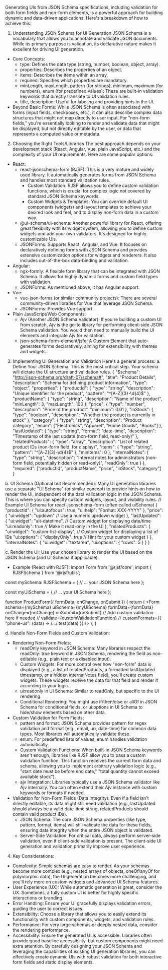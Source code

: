 Generating UIs from JSON Schema specifications, including validation for both form fields and non-form elements, is a powerful approach for building dynamic and data-driven applications. Here's a breakdown of how to achieve this:
1. Understanding JSON Schema for UI Generation
JSON Schema is a vocabulary that allows you to annotate and validate JSON documents. While its primary purpose is validation, its declarative nature makes it excellent for driving UI generation.
 * Core Concepts:
   * type: Defines the data type (string, number, boolean, object, array).
   * properties: Describes the properties of an object.
   * items: Describes the items within an array.
   * required: Specifies which properties are mandatory.
   * minLength, maxLength, pattern (for strings), minimum, maximum (for numbers), enum (for predefined values): These are built-in validation keywords that directly translate to UI validation rules.
   * title, description: Useful for labeling and providing hints in the UI.
 * Beyond Basic Forms:
   While JSON Schema is often associated with forms (input fields, checkboxes, etc.), it can also describe complex data structures that might not map directly to user input. For "non-form fields," you're essentially looking to render and validate data that might be displayed, but not directly editable by the user, or data that represents a computed value or metadata.
2. Choosing the Right Tools/Libraries
The best approach depends on your development stack (React, Angular, Vue, plain JavaScript, etc.) and the complexity of your UI requirements. Here are some popular options:
 * React:
   * react-jsonschema-form (RJSF): This is a very mature and widely used library. It automatically generates forms from JSON Schema and handles most standard validation rules.
     * Custom Validation: RJSF allows you to define custom validation functions, which is crucial for complex logic not covered by standard JSON Schema keywords.
     * Custom Widgets & Templates: You can override default UI components (widgets) and layout templates to achieve your desired look and feel, and to display non-form data in a custom way.
   * @ui-schema/ui-schema: Another powerful library for React, offering great flexibility with its widget system, allowing you to define custom widgets and add your own validators. It's designed for highly customizable UIs.
   * JSONForms: Supports React, Angular, and Vue. It focuses on declaratively defining forms with JSON Schema and provides extensive customization options for widgets and renderers. It also includes out-of-the-box data-binding and validation.
 * Angular:
   * ngx-formly: A flexible form library that can be integrated with JSON Schema. It allows for highly dynamic forms and custom field types with validation.
   * JSONForms: As mentioned above, it has Angular support.
 * Vue:
   * vue-json-forms (or similar community projects): There are several community-driven libraries for Vue that leverage JSON Schema.
   * JSONForms: Provides Vue support.
 * Plain JavaScript/Web Components:
   * Ajv (Another JSON Schema Validator): If you're building a custom UI from scratch, Ajv is the go-to library for performing client-side JSON Schema validation. You would then need to manually build the UI elements and integrate Ajv for validation.
   * json-schema-form-element/jsfe: A Custom Element that auto-generates forms declaratively, aiming for extensibility with themes and widgets.
3. Implementing UI Generation and Validation
Here's a general process:
a. Define Your JSON Schema:
This is the most critical step. Your schema will dictate the UI structure and validation rules.
{
  "$schema": "http://json-schema.org/draft-07/schema#",
  "title": "Product Details",
  "description": "Schema for defining product information",
  "type": "object",
  "properties": {
    "productId": {
      "type": "string",
      "description": "Unique identifier for the product",
      "pattern": "^[A-Z]{3}-\\d{4}$"
    },
    "productName": {
      "type": "string",
      "description": "Name of the product",
      "minLength": 3,
      "maxLength": 100
    },
    "price": {
      "type": "number",
      "description": "Price of the product",
      "minimum": 0.01
    },
    "inStock": {
      "type": "boolean",
      "description": "Whether the product is currently in stock"
    },
    "category": {
      "type": "string",
      "description": "Product category",
      "enum": ["Electronics", "Apparel", "Home Goods", "Books"]
    },
    "lastUpdated": {
      "type": "string",
      "format": "date-time",
      "description": "Timestamp of the last update (non-form field, read-only)"
    },
    "relatedProducts": {
      "type": "array",
      "description": "List of related product IDs (non-form field, for display)",
      "items": {
        "type": "string",
        "pattern": "^[A-Z]{3}-\\d{4}$"
      },
      "minItems": 0
    },
    "internalNotes": {
      "type": "string",
      "description": "Internal notes for administrators (non-form field, potentially hidden or read-only)",
      "readOnly": true
    }
  },
  "required": ["productId", "productName", "price", "inStock", "category"]
}

b. UI Schema (Optional but Recommended):
Many UI generation libraries use a separate "UI Schema" (or similar concept) to provide hints on how to render the UI, independent of the data validation logic in the JSON Schema. This is where you can specify custom widgets, layout, and visibility rules.
// Example UI Schema for react-jsonschema-form (often called uiSchema)
{
  "productId": {
    "ui:autofocus": true,
    "ui:help": "Format: XXX-YYYY"
  },
  "price": {
    "ui:widget": "updown" // Use a numeric up/down widget
  },
  "lastUpdated": {
    "ui:widget": "alt-datetime", // Custom widget for displaying date/time
    "ui:readonly": true // Make it read-only in the UI
  },
  "relatedProducts": {
    "ui:widget": "custom-list-display", // Custom widget for displaying a list of IDs
    "ui:options": {
      "displayOnly": true // Hint for your custom widget
    }
  },
  "internalNotes": {
    "ui:widget": "textarea",
    "ui:options": {
      "rows": 5
    }
  }
}

c. Render the UI:
Use your chosen library to render the UI based on the JSON Schema (and UI Schema if applicable).
 * Example (React with RJSF):
   import Form from '@rjsf/core';
import { RJSFSchema } from '@rjsf/utils';

const mySchema: RJSFSchema = {
  // ... your JSON Schema here
};

const myUiSchema = {
  // ... your UI Schema here
};

function ProductForm({ formData, onChange, onSubmit }) {
  return (
    <Form
      schema={mySchema}
      uiSchema={myUiSchema}
      formData={formData}
      onChange={onChange}
      onSubmit={onSubmit}
      // Add custom validation here if needed
      // validate={customValidationFunction}
      // customFormats={{ "phone-us": (data) => /.../.test(data) }}
    />
  );
}

d. Handle Non-Form Fields and Custom Validation:
 * Rendering Non-Form Fields:
   * readOnly keyword in JSON Schema: Many libraries respect the readOnly: true keyword in JSON Schema, rendering the field as non-editable (e.g., plain text or a disabled input).
   * Custom Widgets: For more control over how "non-form" data is displayed (e.g., a list of relatedProducts, a formatted lastUpdated timestamp, or a hidden internalNotes field), you'll create custom widgets. These widgets receive the data for that field and render it according to your logic.
   * ui:readonly in UI Schema: Similar to readOnly, but specific to the UI rendering.
   * Conditional Rendering: You might use if/then/else or allOf in JSON Schema for conditional fields, or ui:options in UI Schema to hide/show elements based on other data.
 * Custom Validation for Form Fields:
   * pattern and format: JSON Schema provides pattern for regex validation and format (e.g., email, uri, date-time) for common data types. Most libraries will automatically validate these.
   * enum: For predefined lists of values, enum handles validation automatically.
   * Custom Validation Functions: When built-in JSON Schema keywords aren't enough, libraries like RJSF allow you to pass a custom validation function. This function receives the current form data and schema, allowing you to implement arbitrary validation logic (e.g., "start date must be before end date," "total quantity cannot exceed available stock").
   * ajv Integration: Libraries typically use a JSON Schema validator like Ajv internally. You can often extend their Ajv instance with custom keywords or formats if needed.
 * Validation for Non-Form Fields (Data Integrity):
   Even if a field isn't directly editable, its data might still need validation (e.g., lastUpdated should always be a valid date-time string, relatedProducts should contain valid product IDs).
   * JSON Schema: The core JSON Schema properties (like type, pattern, format, items) will still validate the data for these fields, ensuring data integrity when the entire JSON object is validated.
   * Server-Side Validation: For critical data, always perform server-side validation, even if client-side validation is present. The client-side UI generation and validation primarily improve user experience.
4. Key Considerations:
 * Complexity: Simple schemas are easy to render. As your schemas become more complex (e.g., nested arrays of objects, oneOf/anyOf for polymorphic data), the UI generation becomes more challenging, and you'll rely more on custom widgets and advanced UI Schema features.
 * User Experience (UX): While automatic generation is great, consider the UX. Sometimes, a fully custom UI is better for highly specific interactions or branding.
 * Error Handling: Ensure your UI gracefully displays validation errors, guiding the user to correct issues.
 * Extensibility: Choose a library that allows you to easily extend its functionality with custom components, widgets, and validation rules.
 * Performance: For very large schemas or deeply nested data, consider the rendering performance.
 * Accessibility: Ensure the generated UI is accessible. Libraries often provide good baseline accessibility, but custom components might need extra attention.
By carefully designing your JSON Schema and leveraging the capabilities of existing UI generation libraries, you can effectively create dynamic UIs with robust validation for both interactive form fields and static display elements.
